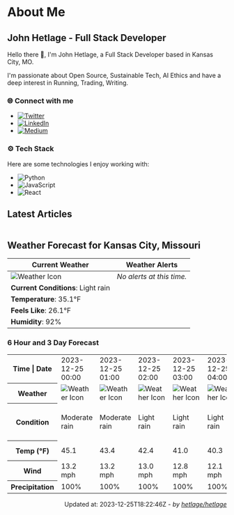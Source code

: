 # About Me

## John Hetlage - Full Stack Developer

Hello there 👋, I'm John Hetlage, a Full Stack Developer based in Kansas City, MO. 

I'm passionate about Open Source, Sustainable Tech, AI Ethics and have a deep interest in Running, Trading, Writing.

### 🌐 Connect with me
- [![Twitter](https://img.shields.io/badge/Twitter-1DA1F2?style=for-the-badge&logo=twitter&logoColor=white)](https://twitter.com/j_hetlage)
- [![LinkedIn](https://img.shields.io/badge/LinkedIn-0077B5?style=for-the-badge&logo=linkedin&logoColor=white)](https://linkedin.com/in/john-hetlage)
- [![Medium](https://img.shields.io/badge/Medium-12100E?style=for-the-badge&logo=medium&logoColor=white)](https://medium.com/@jhetlage)

### ⚙️ Tech Stack
Here are some technologies I enjoy working with:
- ![Python](https://img.shields.io/badge/-Python-05122A?style=flat&logo=Python)
- ![JavaScript](https://img.shields.io/badge/-JavaScript-05122A?style=flat&logo=JavaScript)
- ![React](https://img.shields.io/badge/-React-05122A?style=flat&logo=React)


## Latest Articles

<table>
  <tbody></tbody>
</table>


## Weather Forecast for Kansas City, Missouri

| **Current Weather** | **Weather Alerts** |
|---------------------|--------------------|
| ![Weather Icon](https://cdn.weatherapi.com/weather/64x64/day/296.png) |  _No alerts at this time._  |
| **Current Conditions**: Light rain |  | 
| **Temperature**: 35.1°F |  |
| **Feels Like**: 26.1°F |  |
| **Humidity**: 92% | |

### 6 Hour and 3 Day Forecast

<table>
  <tbody>  
    <tr><th>Time | Date</th><td>2023-12-25 00:00</td><td>2023-12-25 01:00</td><td>2023-12-25 02:00</td><td>2023-12-25 03:00</td><td>2023-12-25 04:00</td><td>2023-12-25 05:00</td><td>2023-12-25</td><td>2023-12-26</td><td>2023-12-27</td></tr>
    <tr><th>Weather</th><td><img src="https://cdn.weatherapi.com/weather/64x64/night/302.png" alt="Weather Icon"></td><td><img src="https://cdn.weatherapi.com/weather/64x64/night/302.png" alt="Weather Icon"></td><td><img src="https://cdn.weatherapi.com/weather/64x64/night/296.png" alt="Weather Icon"></td><td><img src="https://cdn.weatherapi.com/weather/64x64/night/296.png" alt="Weather Icon"></td><td><img src="https://cdn.weatherapi.com/weather/64x64/night/296.png" alt="Weather Icon"></td><td><img src="https://cdn.weatherapi.com/weather/64x64/night/266.png" alt="Weather Icon"></td>
    <td><img src="https://cdn.weatherapi.com/weather/64x64/day/302.png" alt="Weather Icons"</td><td><img src="https://cdn.weatherapi.com/weather/64x64/day/371.png" alt="Weather Icons"</td><td><img src="https://cdn.weatherapi.com/weather/64x64/day/371.png" alt="Weather Icons"</td></tr>
    <tr><th>Condition</th><td>Moderate rain</td><td>Moderate rain</td><td>Light rain</td><td>Light rain</td><td>Light rain</td><td>Light drizzle</td>
    <td>Moderate rain</td><td>Moderate or heavy snow showers</td><td>Moderate or heavy snow showers</td></tr>
    <tr><th>Temp (°F)</th><td>45.1</td><td>43.4</td><td>42.4</td><td>41.0</td><td>40.3</td><td>39.6</td>
    <td>38.9° / 30.2°F</td><td>35.8° / 28.7°F</td><td>33.7° / 28.5°F</td></tr>
    <tr><th>Wind</th><td>13.2 mph</td><td>13.2 mph</td><td>13.0 mph</td><td>12.8 mph</td><td>12.1 mph</td><td>12.1 mph</td>
    <td>14.8 mph</td><td>17.0 mph</td><td>15.0 mph</td></tr>
    <tr><th>Precipitation</th><td>100%</td><td>100%</td><td>100%</td><td>100%</td><td>100%</td><td>100%</td>
    <td>99%</td><td>87%</td><td>63%</td></tr>
  </tbody>
</table>

<div align="right">

Updated at: 2023-12-25T18:22:46Z - *by [hetlage/hetlage](https://github.com/hetlage/hetlage)*

</div>

